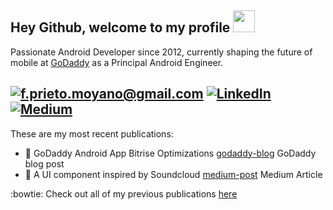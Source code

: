 ## Hey Github, welcome to my profile <img src="https://raw.githubusercontent.com/MartinHeinz/MartinHeinz/master/wave.gif" width="35px">

Passionate Android Developer since 2012, currently shaping the future of mobile at [GoDaddy] as a Principal Android Engineer.

<a href="mailto:f.prieto.moyano@gmail.com">![f.prieto.moyano@gmail.com](https://img.shields.io/badge/Gmail-D14836?style=for-the-badge&logo=gmail&logoColor=white)</a> <a href="https://www.linkedin.com/in/fernando-prieto-moyano-a7206b46/">![LinkedIn](https://img.shields.io/badge/LinkedIn-0077B5?style=for-the-badge&logo=linkedin&logoColor=white)</a> <a href="https://f-prieto-moyano.medium.com">![Medium](https://img.shields.io/badge/Medium-12100E?style=for-the-badge&logo=medium&logoColor=white)</a>
---

These are my most recent publications:
- :memo: GoDaddy Android App Bitrise Optimizations [godaddy-blog] GoDaddy blog post
- :memo: A UI component inspired by Soundcloud [medium-post] Medium Article


:bowtie: Check out all of my previous publications [here](./publications.md) 

[GoDaddy]: https://www.godaddy.com
[godaddy-blog]: https://www.godaddy.com/resources/news/godaddy-android-app-bitrise-optimizations
[medium-post]: https://medium.com/@f-prieto-moyano/a-ui-component-inspired-by-soundcloud-5e698f79573e

